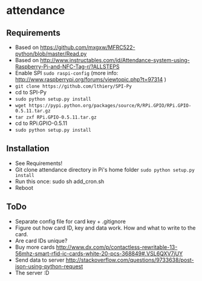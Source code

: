 # attendance


## Requirements
* Based on https://github.com/mxgxw/MFRC522-python/blob/master/Read.py
* Based on http://www.instructables.com/id/Attendance-system-using-Raspberry-Pi-and-NFC-Tag-r/?ALLSTEPS
* Enable SPI ```sudo raspi-config``` (more info: http://www.raspberrypi.org/forums/viewtopic.php?t=97314 )
* ```git clone https://github.com/lthiery/SPI-Py```
* cd to SPI-Py
* ```sudo python setup.py install```
* ```wget https://pypi.python.org/packages/source/R/RPi.GPIO/RPi.GPIO-0.5.11.tar.gz```
* ```tar zxf RPi.GPIO-0.5.11.tar.gz```
* cd to RPi.GPIO-0.5.11
* ```sudo python setup.py install```

## Installation
* See Requirements!
* Git clone attendance directory in Pi's home folder ```sudo python setup.py install```
* Run this once: sudo sh add_cron.sh
* Reboot

## ToDo
* Separate config file for card key + .gitignore
* Figure out how card ID, key and data work. How and what to write to the card.
* Are card IDs unique?
* Buy more cards http://www.dx.com/p/contactless-rewritable-13-56mhz-smart-rfid-ic-cards-white-20-pcs-368849#.VSL6QXV7jUY
* Send data to server http://stackoverflow.com/questions/9733638/post-json-using-python-request
* The server :D

